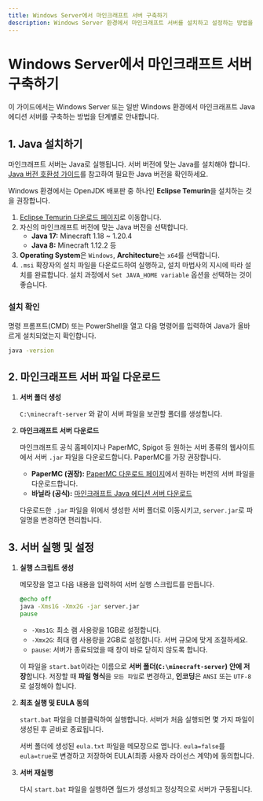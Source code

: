 ```yaml
---
title: Windows Server에서 마인크래프트 서버 구축하기
description: Windows Server 환경에서 마인크래프트 서버를 설치하고 설정하는 방법을 알아봅니다.
---
```


# Windows Server에서 마인크래프트 서버 구축하기

이 가이드에서는 Windows Server 또는 일반 Windows 환경에서 마인크래프트 Java 에디션 서버를 구축하는 방법을 단계별로 안내합니다.

## 1. Java 설치하기

마인크래프트 서버는 Java로 실행됩니다. 서버 버전에 맞는 Java를 설치해야 합니다. [Java 버전 호환성 가이드](/ko/tutorials/minecraft/java-version-compatibility)를 참고하여 필요한 Java 버전을 확인하세요.

Windows 환경에서는 OpenJDK 배포판 중 하나인 **Eclipse Temurin**을 설치하는 것을 권장합니다.

1.  [Eclipse Temurin 다운로드 페이지](https://adoptium.net/temurin/releases/)로 이동합니다.
2.  자신의 마인크래프트 버전에 맞는 Java 버전을 선택합니다.
    *   **Java 17:** Minecraft 1.18 ~ 1.20.4
    *   **Java 8:** Minecraft 1.12.2 등
3.  **Operating System**은 `Windows`, **Architecture**는 `x64`를 선택합니다.
4.  `.msi` 확장자의 설치 파일을 다운로드하여 실행하고, 설치 마법사의 지시에 따라 설치를 완료합니다. 설치 과정에서 `Set JAVA_HOME variable` 옵션을 선택하는 것이 좋습니다.

### 설치 확인

명령 프롬프트(CMD) 또는 PowerShell을 열고 다음 명령어를 입력하여 Java가 올바르게 설치되었는지 확인합니다.

```cmd
java -version
```

## 2. 마인크래프트 서버 파일 다운로드

1.  **서버 폴더 생성**

    `C:\minecraft-server` 와 같이 서버 파일을 보관할 폴더를 생성합니다.

2.  **마인크래프트 서버 다운로드**

    마인크래프트 공식 홈페이지나 PaperMC, Spigot 등 원하는 서버 종류의 웹사이트에서 서버 `.jar` 파일을 다운로드합니다. PaperMC를 가장 권장합니다.

    *   **PaperMC (권장):** [PaperMC 다운로드 페이지](https://papermc.io/downloads)에서 원하는 버전의 서버 파일을 다운로드합니다.
    *   **바닐라 (공식):** [마인크래프트 Java 에디션 서버 다운로드](https://www.minecraft.net/ko-kr/download/server)

    다운로드한 `.jar` 파일을 위에서 생성한 서버 폴더로 이동시키고, `server.jar`로 파일명을 변경하면 편리합니다.

## 3. 서버 실행 및 설정

1.  **실행 스크립트 생성**

    메모장을 열고 다음 내용을 입력하여 서버 실행 스크립트를 만듭니다.

    ```bat
    @echo off
    java -Xms1G -Xmx2G -jar server.jar
    pause
    ```

    *   `-Xms1G`: 최소 램 사용량을 1GB로 설정합니다.
    *   `-Xmx2G`: 최대 램 사용량을 2GB로 설정합니다. 서버 규모에 맞게 조절하세요.
    *   `pause`: 서버가 종료되었을 때 창이 바로 닫히지 않도록 합니다.

    이 파일을 `start.bat`이라는 이름으로 **서버 폴더(`C:\minecraft-server`) 안에 저장**합니다. 저장할 때 **파일 형식**을 `모든 파일`로 변경하고, **인코딩**은 `ANSI` 또는 `UTF-8`로 설정해야 합니다.

2.  **최초 실행 및 EULA 동의**

    `start.bat` 파일을 더블클릭하여 실행합니다. 서버가 처음 실행되면 몇 가지 파일이 생성된 후 곧바로 종료됩니다.

    서버 폴더에 생성된 `eula.txt` 파일을 메모장으로 엽니다. `eula=false`를 `eula=true`로 변경하고 저장하여 EULA(최종 사용자 라이선스 계약)에 동의합니다.

3.  **서버 재실행**

    다시 `start.bat` 파일을 실행하면 월드가 생성되고 정상적으로 서버가 구동됩니다.
    